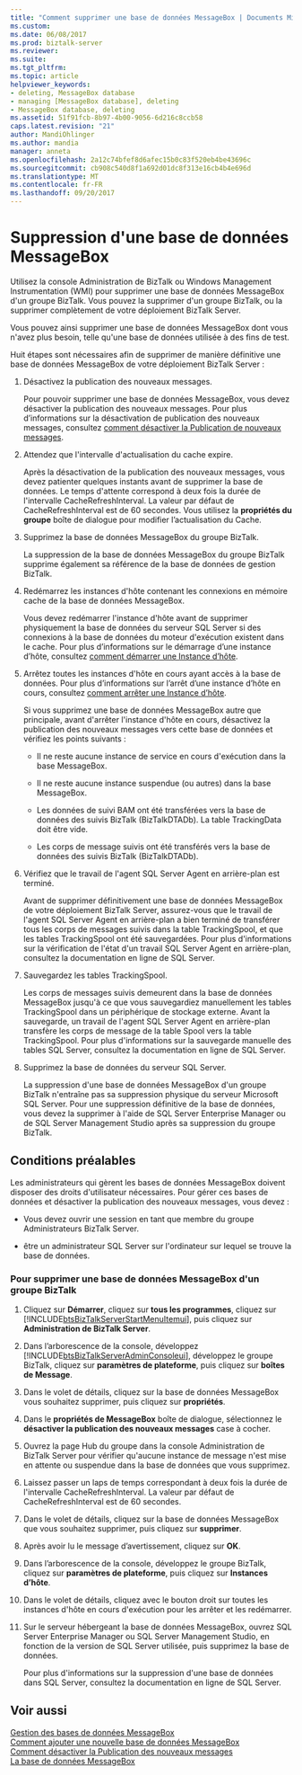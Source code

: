 ```yaml
---
title: "Comment supprimer une base de données MessageBox | Documents Microsoft"
ms.custom: 
ms.date: 06/08/2017
ms.prod: biztalk-server
ms.reviewer: 
ms.suite: 
ms.tgt_pltfrm: 
ms.topic: article
helpviewer_keywords:
- deleting, MessageBox database
- managing [MessageBox database], deleting
- MessageBox database, deleting
ms.assetid: 51f91fcb-8b97-4b00-9056-6d216c8ccb58
caps.latest.revision: "21"
author: MandiOhlinger
ms.author: mandia
manager: anneta
ms.openlocfilehash: 2a12c74bfef8d6afec15b0c83f520eb4be43696c
ms.sourcegitcommit: cb908c540d8f1a692d01dc8f313e16cb4b4e696d
ms.translationtype: MT
ms.contentlocale: fr-FR
ms.lasthandoff: 09/20/2017
---
```

# <a name="how-to-delete-a-messagebox-database"></a>Suppression d'une base de données MessageBox
Utilisez la console Administration de BizTalk ou Windows Management Instrumentation (WMI) pour supprimer une base de données MessageBox d'un groupe BizTalk. Vous pouvez la supprimer d'un groupe BizTalk, ou la supprimer complètement de votre déploiement BizTalk Server.  
  
 Vous pouvez ainsi supprimer une base de données MessageBox dont vous n'avez plus besoin, telle qu'une base de données utilisée à des fins de test.  
  
 Huit étapes sont nécessaires afin de supprimer de manière définitive une base de données MessageBox de votre déploiement BizTalk Server :  
  
1.  Désactivez la publication des nouveaux messages.  
  
     Pour pouvoir supprimer une base de données MessageBox, vous devez désactiver la publication des nouveaux messages. Pour plus d’informations sur la désactivation de publication des nouveaux messages, consultez [comment désactiver la Publication de nouveaux messages](../core/how-to-disable-new-message-publication.md).  
  
2.  Attendez que l'intervalle d'actualisation du cache expire.  
  
     Après la désactivation de la publication des nouveaux messages, vous devez patienter quelques instants avant de supprimer la base de données. Le temps d'attente correspond à deux fois la durée de l'intervalle CacheRefreshInterval. La valeur par défaut de CacheRefreshInterval est de 60 secondes. Vous utilisez la **propriétés du groupe** boîte de dialogue pour modifier l’actualisation du Cache.  
  
3.  Supprimez la base de données MessageBox du groupe BizTalk.  
  
     La suppression de la base de données MessageBox du groupe BizTalk supprime également sa référence de la base de données de gestion BizTalk.  
  
4.  Redémarrez les instances d'hôte contenant les connexions en mémoire cache de la base de données MessageBox.  
  
     Vous devez redémarrer l'instance d'hôte avant de supprimer physiquement la base de données du serveur SQL Server si des connexions à la base de données du moteur d'exécution existent dans le cache. Pour plus d’informations sur le démarrage d’une instance d’hôte, consultez [comment démarrer une Instance d’hôte](../core/how-to-start-a-host-instance.md).  
  
5.  Arrêtez toutes les instances d'hôte en cours ayant accès à la base de données. Pour plus d’informations sur l’arrêt d’une instance d’hôte en cours, consultez [comment arrêter une Instance d’hôte](../core/how-to-stop-a-host-instance.md).  
  
     Si vous supprimez une base de données MessageBox autre que principale, avant d'arrêter l'instance d'hôte en cours, désactivez la publication des nouveaux messages vers cette base de données et vérifiez les points suivants :   
  
    -   Il ne reste aucune instance de service en cours d'exécution dans la base MessageBox.  
  
    -   Il ne reste aucune instance suspendue (ou autres) dans la base MessageBox.  
  
    -   Les données de suivi BAM ont été transférées vers la base de données des suivis BizTalk (BizTalkDTADb). La table TrackingData doit être vide.  
  
    -   Les corps de message suivis ont été transférés vers la base de données des suivis BizTalk (BizTalkDTADb).  
  
6.  Vérifiez que le travail de l'agent SQL Server Agent en arrière-plan est terminé.  
  
     Avant de supprimer définitivement une base de données MessageBox de votre déploiement BizTalk Server, assurez-vous que le travail de l'agent SQL Server Agent en arrière-plan a bien terminé de transférer tous les corps de messages suivis dans la table TrackingSpool, et que les tables TrackingSpool ont été sauvegardées. Pour plus d'informations sur la vérification de l'état d'un travail SQL Server Agent en arrière-plan, consultez la documentation en ligne de SQL Server.   
  
7.  Sauvegardez les tables TrackingSpool.  
  
     Les corps de messages suivis demeurent dans la base de données MessageBox jusqu'à ce que vous sauvegardiez manuellement les tables TrackingSpool dans un périphérique de stockage externe. Avant la sauvegarde, un travail de l'agent SQL Server Agent en arrière-plan transfère les corps de message de la table Spool vers la table TrackingSpool. Pour plus d'informations sur la sauvegarde manuelle des tables SQL Server, consultez la documentation en ligne de SQL Server.  
  
8.  Supprimez la base de données du serveur SQL Server.  
  
     La suppression d'une base de données MessageBox d'un groupe BizTalk n'entraîne pas sa suppression physique du serveur Microsoft SQL Server. Pour une suppression définitive de la base de données, vous devez la supprimer à l'aide de SQL Server Enterprise Manager ou de SQL Server Management Studio après sa suppression du groupe BizTalk.  
  
## <a name="prerequisites"></a>Conditions préalables  
 Les administrateurs qui gèrent les bases de données MessageBox doivent disposer des droits d'utilisateur nécessaires. Pour gérer ces bases de données et désactiver la publication des nouveaux messages, vous devez :  
  
-   Vous devez ouvrir une session en tant que membre du groupe Administrateurs BizTalk Server.  
  
-   être un administrateur SQL Server sur l'ordinateur sur lequel se trouve la base de données.  
  
### <a name="to-delete-a-messagebox-database-from-a-biztalk-group"></a>Pour supprimer une base de données MessageBox d'un groupe BizTalk  
  
1.  Cliquez sur **Démarrer**, cliquez sur **tous les programmes**, cliquez sur [!INCLUDE[btsBizTalkServerStartMenuItemui](../includes/btsbiztalkserverstartmenuitemui-md.md)], puis cliquez sur **Administration de BizTalk Server**.  
  
2.  Dans l’arborescence de la console, développez [!INCLUDE[btsBizTalkServerAdminConsoleui](../includes/btsbiztalkserveradminconsoleui-md.md)], développez le groupe BizTalk, cliquez sur **paramètres de plateforme**, puis cliquez sur **boîtes de Message**.  
  
3.  Dans le volet de détails, cliquez sur la base de données MessageBox vous souhaitez supprimer, puis cliquez sur **propriétés**.  
  
4.  Dans le **propriétés de MessageBox** boîte de dialogue, sélectionnez le **désactiver la publication des nouveaux messages** case à cocher.  
  
5.  Ouvrez la page Hub du groupe dans la console Administration de BizTalk Server pour vérifier qu'aucune instance de message n'est mise en attente ou suspendue dans la base de données que vous supprimez.  
  
6.  Laissez passer un laps de temps correspondant à deux fois la durée de l'intervalle CacheRefreshInterval. La valeur par défaut de CacheRefreshInterval est de 60 secondes.  
  
7.  Dans le volet de détails, cliquez sur la base de données MessageBox que vous souhaitez supprimer, puis cliquez sur **supprimer**.  
  
8.  Après avoir lu le message d’avertissement, cliquez sur **OK**.  
  
9. Dans l’arborescence de la console, développez le groupe BizTalk, cliquez sur **paramètres de plateforme**, puis cliquez sur **Instances d’hôte**.  
  
10. Dans le volet de détails, cliquez avec le bouton droit sur toutes les instances d'hôte en cours d'exécution pour les arrêter et les redémarrer.  
  
11. Sur le serveur hébergeant la base de données MessageBox, ouvrez SQL Server Enterprise Manager ou SQL Server Management Studio, en fonction de la version de SQL Server utilisée, puis supprimez la base de données.  
  
     Pour plus d'informations sur la suppression d'une base de données dans SQL Server, consultez la documentation en ligne de SQL Server.  
  
## <a name="see-also"></a>Voir aussi  
 [Gestion des bases de données MessageBox](../core/managing-messagebox-databases.md)   
 [Comment ajouter une nouvelle base de données MessageBox](../core/how-to-add-a-new-messagebox-database.md)   
 [Comment désactiver la Publication des nouveaux messages](../core/how-to-disable-new-message-publication.md)   
 [La base de données MessageBox](../core/the-messagebox-database.md)